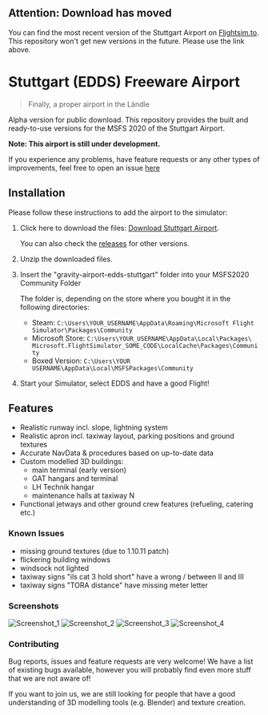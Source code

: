 
## Attention: Download has moved
You can find the most recent version of the Stuttgart Airport on [Flightsim.to](https://flightsim.to/file/3437/stuttgart-airport-edds-by-gravity-edds-team).
This repository won't get new versions in the future. Please use the link above.

# Stuttgart (EDDS) Freeware Airport
> Finally, a proper airport in the Ländle

Alpha version for public download. 
This repository provides the built and ready-to-use versions for the MSFS 2020 of the Stuttgart Airport.

**Note: This airport is still under development.** 

If you experience any problems, have feature requests or any other types of improvements, feel free to open an issue [here](https://github.com/gravity-EDDS/EDDS-freeware-releases/issues/new/choose)

## Installation
Please follow these instructions to add the airport to the simulator:
1. Click here to download the files: [Download Stuttgart Airport](https://flightsim.to/file/3437/stuttgart-airport-edds-by-gravity-edds-team).

   You can also check the [releases](https://github.com/gravity-EDDS/EDDS-freeware-releases/releases) for other versions.
2. Unzip the downloaded files.
3. Insert the "gravity-airport-edds-stuttgart" folder into your MSFS2020 Community Folder

   The folder is, depending on the store where you bought it in the following directories:
   * Steam: `C:\Users\YOUR_USERNAME\AppData\Roaming\Microsoft Flight Simulator\Packages\Community`
   * Microsoft Store: `C:\Users\YOUR_USERNAME\AppData\Local\Packages\ Microsoft.FlightSimulator_SOME_CODE\LocalCache\Packages\Community`
   * Boxed Version: `C:\Users\YOUR USERNAME\AppData\Local\MSFSPackages\Community` 
   
4. Start your Simulator, select EDDS and have a good Flight!

## Features
- Realistic runway incl. slope, lightning system
- Realistic apron incl. taxiway layout, parking positions and ground textures
- Accurate NavData & procedures based on up-to-date data
- Custom modelled 3D buildings:
  - main terminal (early version)
  - GAT hangars and terminal
  - LH Technik hangar
  - maintenance halls at taxiway N
- Functional jetways and other ground crew features (refueling, catering etc.)

### Known Issues
- missing ground textures (due to 1.10.11 patch)
- flickering building windows
- windsock not lighted
- taxiway signs "ils cat 3 hold short" have a wrong / between II and III
- taxiway signs "TORA distance" have missing meter letter

### Screenshots
![Screenshot_1](https://media.discordapp.net/attachments/756583390911660225/776589500486123550/visitorterrace.png?width=1628&height=778)
![Screenshot_2](https://media.discordapp.net/attachments/756583390911660225/765691248366321664/5.jpg?width=1628&height=915)
![Screenshot_3](https://media.discordapp.net/attachments/756583390911660225/759829147412463656/Screenshot_4.jpg?width=1628&height=915)
![Screenshot_4](https://media.discordapp.net/attachments/756583390911660225/771497151233523772/EDDS02.png?width=1628&height=829)

### Contributing
Bug reports, issues and feature requests are very welcome!
We have a list of existing bugs available, however you will probably find even more stuff that we are not aware of!

If you want to join us, we are still looking for people that have a good understanding of 3D modelling tools (e.g. Blender) and texture creation.

